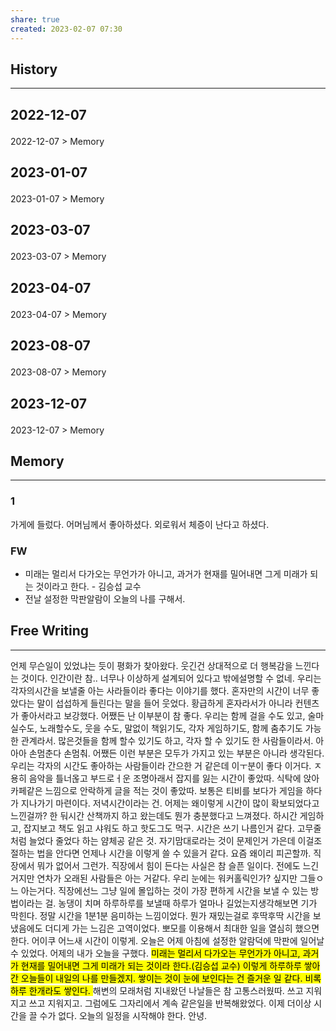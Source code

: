 ```yaml
---
share: true
created: 2023-02-07 07:30
---
```


## History
---
<h2><span><p>2022-12-07</p></span></h2><p><span><p><span alt="2022-12-07 > Memory" src="2022-12-07#Memory" class="internal-embed">2022-12-07 &gt; Memory</span></p></span></p><h2><span><p>2023-01-07</p></span></h2><p><span><p><span alt="2023-01-07 > Memory" src="2023-01-07#Memory" class="internal-embed">2023-01-07 &gt; Memory</span></p></span></p><h2><span><p>2023-03-07</p></span></h2><p><span><p><span alt="2023-03-07 > Memory" src="2023-03-07#Memory" class="internal-embed">2023-03-07 &gt; Memory</span></p></span></p><h2><span><p>2023-04-07</p></span></h2><p><span><p><span alt="2023-04-07 > Memory" src="2023-04-07#Memory" class="internal-embed">2023-04-07 &gt; Memory</span></p></span></p><h2><span><p>2023-08-07</p></span></h2><p><span><p><span alt="2023-08-07 > Memory" src="2023-08-07#Memory" class="internal-embed">2023-08-07 &gt; Memory</span></p></span></p><h2><span><p>2023-12-07</p></span></h2><p><span><p><span alt="2023-12-07 > Memory" src="2023-12-07#Memory" class="internal-embed">2023-12-07 &gt; Memory</span></p></span></p>


## Memory
---
### 1
가게에 들렀다. 어머님께서 좋아하셨다. 외로워서 체증이 난다고 하셨다.

### FW
- 미래는 멀리서 다가오는 무언가가 아니고, 과거가 현재를 밀어내면 그게 미래가 되는 것이라고 한다. - 김승섭 교수
- 전날 설정한 막판알람이 오늘의 나를 구해서.


## Free Writing
---
언제 무슨일이 있었냐는 듯이 평화가 찾아왔다. 웃긴건 상대적으로 더 행복감을 느낀다는 것이다. 인간이란 참.. 너무나 이상하게 설계되어 있다고 밖에설명할 수 없네.  우리는 각자의시간을 보낼줄 아는 사라들이라 좋다는 이야기를 했다. 혼자만의 시간이 너무 좋았다는 말이 섭섭하게 들린다는 말을 들어 웃었다. 황급하게 혼자라서가 아니라 컨텐츠가 좋아서라고 보강했다. 어쨌든 난 이부분이 참 좋다. 우리는 함께 걸을 수도 있고, 술마실수도, 노래할수도, 웃을 수도, 말없이 책읽기도, 각자 게임하기도, 함께 춤추기도 가능한 관계라서. 많은것들을 함께 할수 있기도 하고, 각자 할 수 있기도 한 사람들이라서. 아아아 손멈춘다 손멈춰. 어쨌든 이런 부분은 모두가 가지고 있는 부분은 아니라 생각된다. 우리는 각자의 시간도 좋아하는 사람들이라 간으한 거 같은데 이ㅜ분이 좋다 이거다. ㅈ용히 음악을 틀너옪고 부드로ㅓ운 조명아래서 잡지를 잃는 시간이 좋았따. 식탁에 앉아 카페같은 느낌으로 안락하게 글을 적는 것이 좋았따. 보통은 티비를 보다가 게임을 하다가 지나가기 마련이다. 저녁시간이라는 건. 어제는 왜이렇게 시간이 많이 확보되었다고 느낀걸까? 한 둬시간 산책까지 하고 왔는데도 뭔가 충분했다고 느껴졌다. 하시간 게임하고, 잡지보고 책도 읽고 샤워도 하고 핫도그도 먹구. 시간은 쓰기 나름인거 같다. 고무줄처럼 늘었다 줄었다 하는 얌체공 같은 것. 자기맘대로라는 것이 문제인거 가은데 이걸조절하는 법을 안다면 언제나 시간을 이렇게 쓸 수 있을거 같다. 요즘 왜이리 피곤할까. 직장에서 뭐가 없어서 그런가. 직장에서 힘이 든다는 사실은 참 슬픈 일이다. 전에도 느긴거지만 연차가 오래된 사람들은 아는 거같다. 우리 눈에는 워커홀릭인가? 싶지만 그들ㅇ느 아는거다. 직장에선느 그냥 일에 몰입하는 것이 가장 편하게 시간을 보낼 수 있는 방법이라는 걸. 농댕이 치며 하루하루를 보낼때 하루가 얼마나 길었는지생각해보면 기가 막힌다. 정말 시간을 1분1분 음미하는 느낌이었다. 뭔가 재밌는걸로 후딱후딱 시간을 보냈음에도 더디게 가는 느김은 고역이었다. 뽀모를 이용해서 최대한 일을 열심히 했으면 한다. 
어이쿠 어느새 시간이 이렇게. 오늘은 어제 아침에 설정한 알람덕에 막판에 일어날 수 있었다. 어제의 내가 오늘을 구했다. <mark class="hltr-red">미래는 멀리서 다가오는 무언가가 아니고, 과거가 현재를 밀어내면 그게 미래가 되는 것이라 한다.(김승섭 교수) 이렇게 하루하루 쌓아간 오늘들이 내일의 나를 만들겠지. 쌓이는 것이 눈에 보인다는 건 즐거운 일 같다. 비록 하루 한개라도 쌓인다. </mark>해변의 모래처럼 지내왔던 나날들은 참 고통스러웠따. 쓰고 지워지고 쓰고 지워지고. 그럼에도 그자리에서 계속 같은일을 반복해왔었다. 이제 더이상 시간을 끌 수가 없다. 오늘의 일정을 시작해야 한다. 안녕.